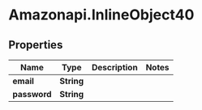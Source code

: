 # Amazonapi.InlineObject40

## Properties

Name | Type | Description | Notes
------------ | ------------- | ------------- | -------------
**email** | **String** |  | 
**password** | **String** |  | 


